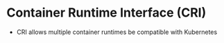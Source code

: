 # Container Runtime Interface (CRI)

- CRI allows multiple container runtimes be compatible with Kubernetes
